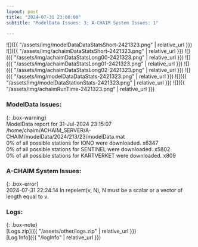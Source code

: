 ```yaml
---
layout: post
title: "2024-07-31 23:00:00"
subtitle: "ModelData Issues: 3; A-CHAIM System Issues: 1"

---
```


![]({{ "/assets/img/modelDataDataStatsShort-2421323.png" | relative_url }})
![]({{ "/assets/img/achaimDataStatsShort-2421323.png" | relative_url }})
![]({{ "/assets/img/achaimDataStatsLong00-2421323.png" | relative_url }})
![]({{ "/assets/img/achaimDataStatsLong01-2421323.png" | relative_url }})
![]({{ "/assets/img/achaimDataStatsLong02-2421323.png" | relative_url }})
![]({{ "/assets/img/modelDataDataStats-2421323.png" | relative_url }})
![]({{ "/assets/img/modelDataStationStats-2421323.png" | relative_url }})
![]({{ "/assets/img/achaimRunTime-2421323.png" | relative_url }})


### ModelData Issues:  
  
{: .box-warning}  
 ModelData report for 31-Jul-2024 23:15:07   
 /home/chaim/ACHAIM_SERVER/A-CHAIM/modelData/2024/213/23/modelData.mat   
 0% of all possible stations for IONO were downloaded. x6347   
 0% of all possible stations for SENTINEL were downloaded. x5802   
 0% of all possible stations for KARTVERKET were downloaded. x809   
  
### A-CHAIM System Issues:  
  
{: .box-error}  
2024-07-31 22:24:14 In repelem(v, N), N must be a scalar or a vector of length equal to v.  

### Logs:  
  
{: .box-note}  
[Logs.zip]({{ "/assets/other/logs.zip" | relative_url }})  
[Log Info]({{ "/logInfo" | relative_url }})  
